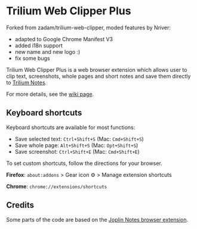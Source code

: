 # Trilium Web Clipper Plus

Forked from zadam/trilium-web-clipper, moded features by Nriver:
- adapted to Google Chrome Manifest V3
- added i18n support
- new name and new logo :)
- fix some bugs

Trilium Web Clipper Plus is a web browser extension which allows user to clip text, screenshots, whole pages and short notes and save them directly to [Trilium Notes](https://github.com/zadam/trilium).

For more details, see the [wiki page](https://github.com/zadam/trilium/wiki/Web-clipper).

## Keyboard shortcuts
Keyboard shortcuts are available for most functions:  
* Save selected text: `Ctrl+Shift+S` (Mac: `Cmd+Shift+S`)
* Save whole page: `Alt+Shift+S` (Mac: `Opt+Shift+S`)
* Save screenshot: `Ctrl+Shift+E` (Mac: `Cmd+Shift+E`)

To set custom shortcuts, follow the directions for your browser.

**Firefox**: `about:addons` > Gear icon ⚙️ > Manage extension shortcuts

**Chrome**: `chrome://extensions/shortcuts`

## Credits
Some parts of the code are based on the [Joplin Notes browser extension](https://github.com/laurent22/joplin/tree/master/Clipper).
